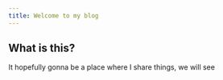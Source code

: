 ```yaml
---
title: Welcome to my blog
---
```


## What is this?

It hopefully gonna be a place where I share things, we will see
